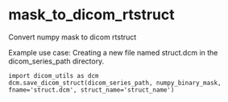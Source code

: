# mask_to_dicom_rtstruct
Convert numpy mask to dicom rtstruct

Example use case: Creating a new file named struct.dcm in the dicom_series_path directory.

```
import dicom_utils as dcm
dcm.save_dicom_struct(dicom_series_path, numpy_binary_mask, fname='struct.dcm', struct_name='struct_name')
```
